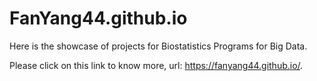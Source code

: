 # FanYang44.github.io
Here is the showcase of projects for Biostatistics Programs for Big Data. 

Please click on this link to know more, url: https://fanyang44.github.io/.
